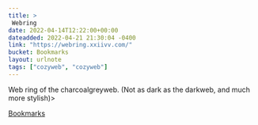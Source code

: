 ```yaml
---
title: > 
 Webring
date: 2022-04-14T12:22:00+00:00
dateadded: 2022-04-21 21:30:04 -0400
link: "https://webring.xxiivv.com/"
bucket: Bookmarks
layout: urlnote
tags: ["cozyweb", "cozyweb"]
--- 
```

Web ring of the charcoalgreyweb. (Not as dark as the darkweb, and much more stylish)>
 <!-- end excerpt --> 
<div class='bucket'><a class='internal-link' href='/buckets/bookmarks'>Bookmarks</a></div> 
